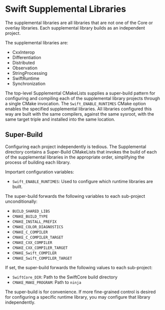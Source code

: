 # Swift Supplemental Libraries

The supplemental libraries are all libraries that are not one of the Core or
overlay libraries. Each supplemental library builds as an independent project.

The supplemental libraries are:
 - CxxInterop
 - Differentiation
 - Distributed
 - Observation
 - StringProcessing
 - SwiftRuntime
 - Synchronization

The top-level Supplemental CMakeLists supplies a super-build pattern for
configuring and compiling each of the supplemental library projects through a
single CMake invocation. The `Swift_ENABLE_RUNTIMES` CMake option enables the
specified supplemental libraries. All libraries configured this way are built
with the same compilers, against the same sysroot, with the same target triple
and installed into the same location.

## Super-Build

Configuring each project independently is tedious. The Supplemental directory
contains a Super-Build CMakeLists that invokes the build of each of the
supplemental libraries in the appropriate order, simplifying the process of
building each library.

Important configuration variables:
 - `Swift_ENABLE_RUNTIMES`: Used to configure which runtime libraries are built.

The super-build forwards the following variables to each sub-project
unconditionally:
 - `BUILD_SHARED_LIBS`
 - `CMAKE_BUILD_TYPE`
 - `CMAKE_INSTALL_PREFIX`
 - `CMAKE_COLOR_DIAGNOSTICS`
 - `CMAKE_C_COMPILER`
 - `CMAKE_C_COMPILER_TARGET`
 - `CMAKE_CXX_COMPILER`
 - `CMAKE_CXX_COMPILER_TARGET`
 - `CMAKE_Swift_COMPILER`
 - `CMAKE_Swift_COMPILER_TARGET`

If set, the super-build forwards the following values to each sub-project:

 - `SwiftCore_DIR`: Path to the SwiftCore build directory
 - `CMAKE_MAKE_PROGRAM`: Path to `ninja`

The super-build is for convenience. If more fine-grained control is desired for
configuring a specific runtime library, you may configure that library
independently.

